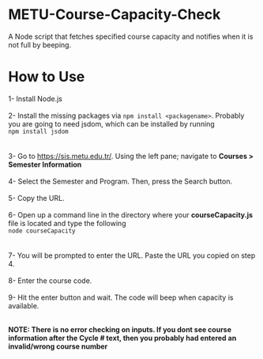 # METU-Course-Capacity-Check
  A Node script that fetches specified course capacity and notifies when it is not full by beeping.
# How to Use
  1- Install Node.js
      <br></br>
  2- Install the missing packages via ```npm install <packagename>```. Probably you are going to need jsdom, which can be installed by running 
      <br>```npm install jsdom```</br>
      <br></br>
  3- Go to https://sis.metu.edu.tr/. Using the left pane; navigate to <b>Courses > Semester Information</b>
      <br></br>
  4- Select the Semester and Program. Then, press the Search button.
      <br></br>
  5- Copy the URL.
      <br></br>
  6- Open up a command line in the directory where your <b>courseCapacity.js</b> file is located and type the following
      <br>```node courseCapacity```</br>
      <br></br>
  7- You will be prompted to enter the URL. Paste the URL you copied on step 4.
      <br></br>
  8- Enter the course code.
      <br></br>
  9- Hit the enter button and wait. The code will beep when capacity is available.
      <br></br>

  <b>NOTE: There is no error checking on inputs. If you dont see course information after the Cycle # text, then you probably had entered an invalid/wrong course number</b>
